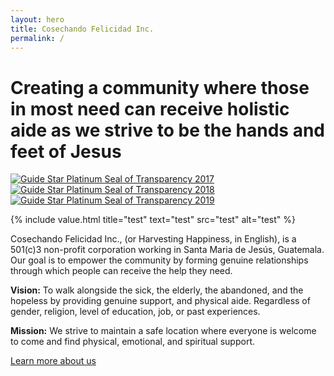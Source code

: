 ```yaml
---
layout: hero
title: Cosechando Felicidad Inc.
permalink: /
---
```


<div class="hero home-hero">
  <div class="hero-container">
    <h1 class="hero-text">Creating a community where those in most need can receive holistic aide as we strive to be the hands and feet of Jesus</h1>
  </div>
</div>

<div class="guide-star-container">
  <a class="guide-star-link" href="https://www.guidestar.org/profile/47-4437262" target="#"><img alt="Guide Star Platinum Seal of Transparency 2017" src="{{ site.url }}/images/guideStarSeal_2017_platinum_SM.svg"></a>
  <a class="guide-star-link" href="https://www.guidestar.org/profile/47-4437262" target="#"><img alt="Guide Star Platinum Seal of Transparency 2018" src="{{ site.url }}/images/guideStarSeal_2018_platinum_SM.svg"></a>
  <a class="guide-star-link" href="https://www.guidestar.org/profile/47-4437262" target="#"><img alt="Guide Star Platinum Seal of Transparency 2019" src="{{ site.url }}/images/guideStarSeal_2019_platinum_SM.svg"></a>
</div>

{% include value.html title="test" text="test" src="test" alt="test" %}

Cosechando Felicidad Inc., (or Harvesting Happiness, in English), is a 501(c)3 non-profit corporation working in Santa Maria de Jesús, Guatemala. Our goal is to empower the community by forming genuine relationships through which people can receive the help they need.

**Vision:** To walk alongside the sick, the elderly, the abandoned, and the hopeless by providing genuine
support, and physical aide. Regardless of gender, religion, level of education, job, or past experiences.

**Mission:** We strive to maintain a safe location where everyone is welcome to come and find physical,
emotional, and spiritual support.

[Learn more about us](/about/)

